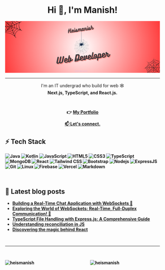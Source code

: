 <h1 align="center"> Hi 👋, I'm Manish!</h1>

![Banner](@Heismanish(2).png)

---

<div align="center">


  <span> 
I'm an IT undergrad who build for web 🕸️ <br> <strong> Next.js, TypeScript, and React.js.</span>

<p>&nbsp;</p>

<p>👉 <a href="https://portfolio-blue-two-14.vercel.app/">My Portfolio</a></p>
<a href="https://linktr.ee/heismanish">📫 Let's connect.</a>
      </div>

## ⚡ Tech Stack

![Java](https://img.shields.io/badge/Java-ED8B00?style=for-the-badge&logo=openjdk&logoColor=white)
![Kotlin](https://img.shields.io/badge/Kotlin-0095D5?&style=for-the-badge&logo=kotlin&logoColor=white)
![JavaScript](https://img.shields.io/badge/JavaScript-323330?style=for-the-badge&logo=javascript&logoColor=F7DF1E)
![HTML5](https://img.shields.io/badge/HTML5-E34F26?style=for-the-badge&logo=html5&logoColor=white)
![CSS3](https://img.shields.io/badge/CSS3-1572B6?style=for-the-badge&logo=css3&logoColor=white)
![TypeScript](https://img.shields.io/badge/TypeScript-007ACC?style=for-the-badge&logo=typescript&logoColor=white) 
![MongoDB](https://img.shields.io/badge/MongoDB-4EA94B?style=for-the-badge&logo=mongodb&logoColor=white)
![React](https://img.shields.io/badge/React-20232A?style=for-the-badge&logo=react&logoColor=61DAFB)
![Tailwind CSS](https://img.shields.io/badge/Tailwind_CSS-38B2AC?style=for-the-badge&logo=tailwind-css&logoColor=white)
![Bootstrap](https://img.shields.io/badge/Bootstrap-563D7C?style=for-the-badge&logo=bootstrap&logoColor=white)
![Nodejs](https://img.shields.io/badge/Node.js-43853D?style=for-the-badge&logo=node.js&logoColor=white)
![ExpressJS](https://img.shields.io/badge/Express.js-404D59?style=for-the-badge)
![Git](https://img.shields.io/badge/-GIT-black?style=flat-square&logo=git)
![Linux](https://img.shields.io/badge/-LINUX-black?style=flat-square&logo=linux)
![Firebase](https://img.shields.io/badge/-FIREBASE-black?style=flat-square&logo=firebase)
![Vercel](https://img.shields.io/badge/VERCEL%20-%23000000.svg?logo=vercel&logoColor=white)
![Markdown](https://img.shields.io/badge/Markdown-000000?style=for-the-badge&logo=markdown&logoColor=white)
<p>&nbsp;</p>


## 📖 Latest blog posts
- [Building a Real-Time Chat Application with WebSockets 🚀](https://heismanish.hashnode.dev/building-a-real-time-chat-application-with-websockets)
- [Exploring the World of WebSockets: Real-Time, Full-Duplex Communication! 🚀](https://heismanish.hashnode.dev/exploring-the-world-of-websockets-real-time-full-duplex-communication)
- [TypeScript File Handling with Express.js: A Comprehensive Guide](https://heismanish.hashnode.dev/typescript-file-handling-with-expressjs-a-comprehensive-guide)
- [Understanding reconciliation in JS](https://heismanish.hashnode.dev/understanding-reconciliation-in-js)
- [Discovering the magic behind React](https://heismanish.hashnode.dev/discovering-the-magic-behind-react)

<p>&nbsp;</p>

---

<!--widgets-->

<p>&nbsp;</p>

<!-- Github-stats -->
<p><img align="left" src="https://github-readme-stats.vercel.app/api?username=Heismanish&show_icons=true&theme=tokyonight"        alt="heismanish" width="45%"/></p>
       
<!-- streak stats -->
<!-- 
[![GitHub Streak](https://streak-stats.demolab.com?user=Heismanish&theme=tokyonight&border_radius=5)](https://git.io/streak-stats) -->

<p><img align="right" src="https://streak-stats.demolab.com?user=Heismanish&theme=tokyonight&border_radius=5" alt="heismanish" width="45%"/></p>

